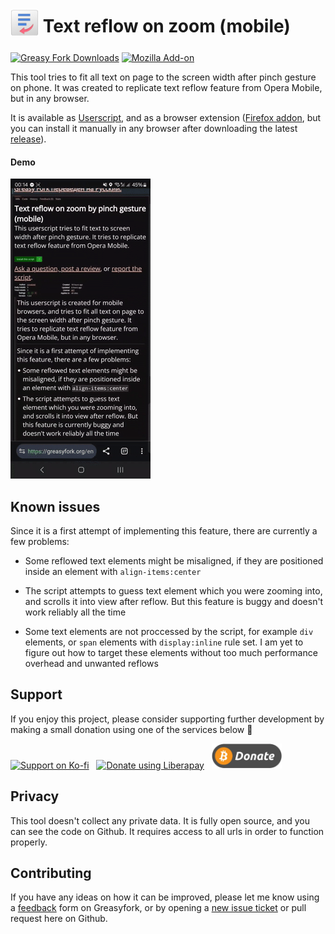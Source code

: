 # <sub><img src="./src/icon.png" height="45" width="45"></sub> Text reflow on zoom (mobile)

[![Greasy Fork Downloads](https://img.shields.io/greasyfork/dt/514789?label=Greasyfork+installs&logo=greasyfork)](https://greasyfork.org/scripts/514789-text-reflow-on-zoom-by-pinch-gesture-mobile)
[![Mozilla Add-on](https://img.shields.io/amo/users/text-reflow-on-zoom-mobile?color=%23FF6611&label=Firefox+users&logo=Firefox)](https://addons.mozilla.org/firefox/addon/text-reflow-on-zoom-mobile/)

This tool tries to fit all text on page to the screen width after pinch gesture on phone. 
It was created to replicate text reflow feature from Opera Mobile, but in any browser. 

It is available as [Userscript](https://raw.githubusercontent.com/emvaized/text-reflow-on-zoom-mobile/refs/heads/main/src/text_reflow_on_zoom.js), and as a browser extension ([Firefox addon](https://addons.mozilla.org/firefox/addon/text-reflow-on-zoom-mobile/), but you can install it manually in any browser after downloading the latest [release](https://github.com/emvaized/text-reflow-on-zoom-mobile/releases)).

#### Demo

<img src="assets/illustration.gif" >

## Known issues

Since it is a first attempt of implementing this feature, there are currently a few problems: 

- Some reflowed text elements might be misaligned, if they are positioned inside an element with `align-items:center`

- The script attempts to guess text element which you were zooming into, and scrolls it into view after reflow. But this feature is buggy and doesn't work reliably all the time

- Some text elements are not proccessed by the script, for example `div` elements, or `span` elements with `display:inline` rule set. I am yet to figure out how to target these elements without too much performance overhead and unwanted reflows

## Support
If you enjoy this project, please consider supporting further development by making a small donation using one of the services below 🙏 

<a href="https://ko-fi.com/emvaized"><img src="https://cdn.prod.website-files.com/5c14e387dab576fe667689cf/64f1a9ddd0246590df69ea0b_kofi_long_button_red%25402x-p-800.png" alt="Support on Ko-fi" height="40"></a> &nbsp; <a href="https://liberapay.com/emvaized/donate"><img alt="Donate using Liberapay" src="https://liberapay.com/assets/widgets/donate.svg" height="40"></a> &nbsp; <a href="https://emvaized.github.io/donate/bitcoin/"><img src="https://github.com/emvaized/emvaized.github.io/blob/main/donate/bitcoin/assets/bitcoin-donate-button.png?raw=true" alt="Donate Bitcoin" height="40" /></a>

## Privacy
This tool doesn't collect any private data. It is fully open source, and you can see the code on Github. It requires access to all urls in order to function properly.

## Contributing

If you have any ideas on how it can be improved, please let me know using a [feedback](https://greasyfork.org/en/scripts/514789-text-reflow-on-zoom-by-pinch-gesture-mobile/feedback) form on Greasyfork, or by opening a [new issue ticket](https://github.com/emvaized/text-reflow-on-zoom-mobile/issues/new) or pull request here on Github.
